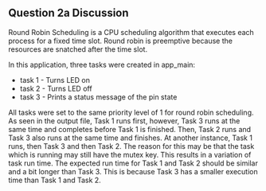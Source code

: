 ## Question 2a Discussion

Round Robin Scheduling is a CPU scheduling algorithm that executes each process for a fixed time slot. Round robin is preemptive because the resources are snatched after the time slot.

In this application, three tasks were created in app_main:
* task 1 - Turns LED on
* task 2 - Turns LED off
* task 3 - Prints a status message of the pin state

All tasks were set to the same priority level of 1 for round robin scheduling. As seen in the output file, Task 1 runs first, however, Task 3 runs at the same time and completes before Task 1 is finished. Then, Task 2 runs and Task 3 also runs at the same time and finishes. At another instance, Task 1 runs, then Task 3 and then Task 2. The reason for this may be that the task which is running may still have the mutex key. This results in a variation of task run time. The expected run time for Task 1 and Task 2 should be similar and a bit longer than Task 3. This is because Task 3 has a smaller execution time than Task 1 and Task 2.
